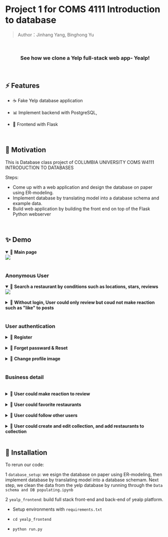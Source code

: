 
# Project 1 for COMS 4111 Introduction to database

> Author：Jinhang Yang, Binghong Yu

<!-- logo -->

<br/>

<!-- tag line -->
<h3 align='center'> See how we clone a Yelp full-stack web app- Yealp! </h3>

<br/>


## ⚡ Features

- ☕ Fake Yelp database application  

- 📊 Implement backend with PostgreSQL, 

- 🧬 Frontend with Flask

<br/>



## 🌻 Motivation

This is Database class project of COLUMBIA UNIVERSITY COMS W4111 INTRODUCTION TO DATABASES

Steps:

- Come up with a web application and design the database on paper using ER-modeling.
- Implement database by translating model into a database schema and example data. 
- Build web application by building the front end on top of the Flask Python webserver

<br/>




## ✨ Demo


<details open>
<summary>
🍭 <strong>Main page</strong>
</summary>
<img src="images/demo/10_mainpage_pic.gif" />
</details>

<br/>

### Anonymous User

<details open>
<summary>
🍭 <strong>Search a restaurant by conditions such as locations, stars, reviews</strong>
</summary>
<img src="images/demo/1_filter.gif" />
</details>

<br/>

<details >
<summary>
🍭 <strong>Without login, User could only review but coud not make reaction such as "like" to posts</strong>

</summary>
<img src="images/demo/2_nologin_bus.gif" />
</details>

<br/>

### User authentication

<details>
<summary>
🍭 <strong>Register</strong>
</summary>
<img src="images/demo/3_register.gif" />
</details>

<br/>

<details>
<summary>
🍭 <strong>Forget passward & Reset</strong>
</summary>
<img src="images/demo/13_forgot_passward.gif" />
<img src="images/demo/14_forgot_passward_2.gif" />
</details>

<br/>

<details>
<summary>
🍭 <strong>Change profile image</strong>
</summary>
<img src="images/demo/4_upload_profile.gif" />
</details>

<br/>

### Business detail
<br/>

<details>
<summary>
🍭 <strong>User could make reaction to review</strong>

</summary>
<img src="images/demo/5_reaction.gif" />
</details>

<br/>

<details>
<summary>
🍭 <strong>User could favorite restaurants</strong>
</summary>
<img src="images/demo/6_fav.gif" />
</details>

<br/>

<details>
<summary>
🍭 <strong>User could follow other users </strong>
</summary>
<img src="images/demo/9_follow.gif" />
</details>

<br/>

<details>
<summary>
🍭 <strong>User could create and edit collection, and add restaurants to collection</strong>
</summary>
<img src="images/demo/7_collection.gif" />
<img src="images/demo/8_update_collection.gif" />
</details>

<br/>

## 🔨 Installation

To rerun our code:

1 `database_setup`: we esign the database on paper using ER-modeling, then implement database by translating model into a database schemam. Next step, we clean the data from the yelp database by running through the `Data schema and DB populating.ipynb`

2 `yealp_frontend`: build full stack front-end and back-end of yealp platform.
- Setup environments with `requirements.txt`

- `cd yealp_frontend`

- `python run.py`
<br/>










